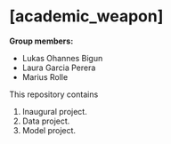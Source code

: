 # \[academic_weapon\]

**Group members:**
- Lukas Ohannes Bigun
- Laura Garcia Perera
- Marius Rolle

This repository contains  
1. Inaugural project. 
2. Data project. 
3. Model project.
